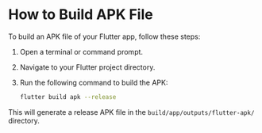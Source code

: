 # How to Build APK File

To build an APK file of your Flutter app, follow these steps:

1. Open a terminal or command prompt.
2. Navigate to your Flutter project directory.
3. Run the following command to build the APK:

    ```sh
    flutter build apk --release
    ```

This will generate a release APK file in the `build/app/outputs/flutter-apk/` directory.
